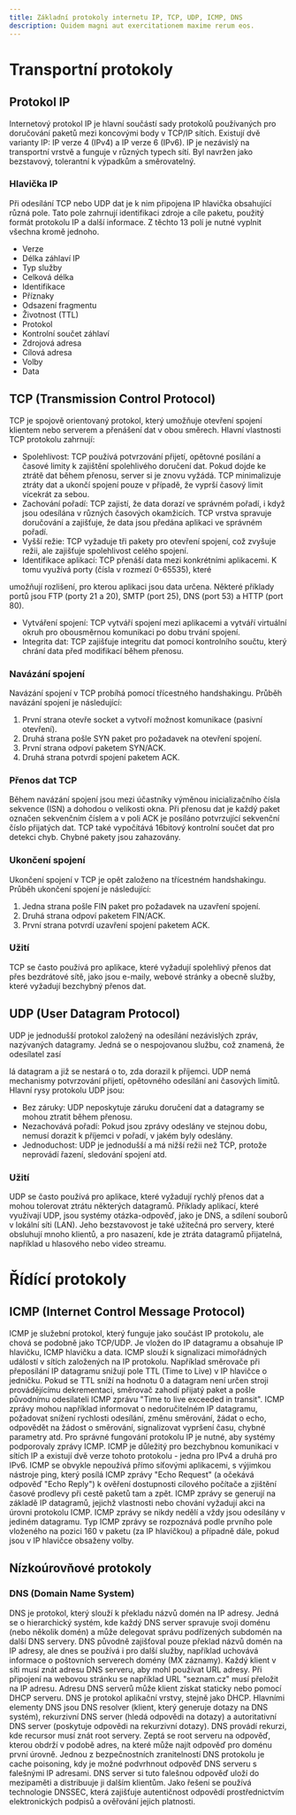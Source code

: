 ```yaml
---
title: Základní protokoly internetu IP, TCP, UDP, ICMP, DNS
description: Quidem magni aut exercitationem maxime rerum eos.
---
```


# Transportní protokoly

## Protokol IP

Internetový protokol IP je hlavní součástí sady protokolů používaných pro doručování paketů mezi koncovými body v TCP/IP sítích. Existují dvě varianty IP: IP verze 4 (IPv4) a IP verze 6 (IPv6). IP je nezávislý na transportní vrstvě a funguje v různých typech sítí. Byl navržen jako bezstavový, tolerantní k výpadkům a směrovatelný.

### Hlavička IP

Při odesílání TCP nebo UDP dat je k nim připojena IP hlavička obsahující různá pole. Tato pole zahrnují identifikaci zdroje a cíle paketu, použitý formát protokolu IP a další informace. Z těchto 13 polí je nutné vyplnit všechna kromě jednoho.

- Verze
- Délka záhlaví IP
- Typ služby
- Celková délka
- Identifikace
- Příznaky
- Odsazení fragmentu
- Životnost (TTL)
- Protokol
- Kontrolní součet záhlaví
- Zdrojová adresa
- Cílová adresa
- Volby
- Data

## TCP (Transmission Control Protocol)

TCP je spojově orientovaný protokol, který umožňuje otevření spojení klientem nebo serverem a přenášení dat v obou směrech. Hlavní vlastnosti TCP protokolu zahrnují:

- Spolehlivost: TCP používá potvrzování přijetí, opětovné posílání a časové limity k zajištění spolehlivého doručení dat. Pokud dojde ke ztrátě dat během přenosu, server si je znovu vyžádá. TCP minimalizuje ztráty dat a ukončí spojení pouze v případě, že vyprší časový limit vícekrát za sebou.
- Zachování pořadí: TCP zajistí, že data dorazí ve správném pořadí, i když jsou odesílána v různých časových okamžicích. TCP vrstva spravuje doručování a zajišťuje, že data jsou předána aplikaci ve správném pořadí.
- Vyšší režie: TCP vyžaduje tři pakety pro otevření spojení, což zvyšuje režii, ale zajišťuje spolehlivost celého spojení.
- Identifikace aplikací: TCP přenáší data mezi konkrétními aplikacemi. K tomu využívá porty (čísla v rozmezí 0-65535), které

umožňují rozlišení, pro kterou aplikaci jsou data určena. Některé příklady portů jsou FTP (porty 21 a 20), SMTP (port 25), DNS (port 53) a HTTP (port 80).

- Vytváření spojení: TCP vytváří spojení mezi aplikacemi a vytváří virtuální okruh pro obousměrnou komunikaci po dobu trvání spojení.
- Integrita dat: TCP zajišťuje integritu dat pomocí kontrolního součtu, který chrání data před modifikací během přenosu.

### Navázání spojení

Navázání spojení v TCP probíhá pomocí třícestného handshakingu. Průběh navázání spojení je následující:

1. První strana otevře socket a vytvoří možnost komunikace (pasivní otevření).
2. Druhá strana pošle SYN paket pro požadavek na otevření spojení.
3. První strana odpoví paketem SYN/ACK.
4. Druhá strana potvrdí spojení paketem ACK.

### Přenos dat TCP

Během navázání spojení jsou mezi účastníky výměnou inicializačního čísla sekvence (ISN) a dohodou o velikosti okna. Při přenosu dat je každý paket označen sekvenčním číslem a v poli ACK je posíláno potvrzující sekvenční číslo přijatých dat. TCP také vypočítává 16bitový kontrolní součet dat pro detekci chyb. Chybné pakety jsou zahazovány.

### Ukončení spojení

Ukončení spojení v TCP je opět založeno na třícestném handshakingu. Průběh ukončení spojení je následující:

1. Jedna strana pošle FIN paket pro požadavek na uzavření spojení.
2. Druhá strana odpoví paketem FIN/ACK.
3. První strana potvrdí uzavření spojení paketem ACK.

### Užití

TCP se často používá pro aplikace, které vyžadují spolehlivý přenos dat přes bezdrátové sítě, jako jsou e-maily, webové stránky a obecně služby, které vyžadují bezchybný přenos dat.

## UDP (User Datagram Protocol)

UDP je jednodušší protokol založený na odesílání nezávislých zpráv, nazývaných datagramy. Jedná se o nespojovanou službu, což znamená, že odesílatel zasí

lá datagram a již se nestará o to, zda dorazil k příjemci. UDP nemá mechanismy potvrzování přijetí, opětovného odesílání ani časových limitů. Hlavní rysy protokolu UDP jsou:

- Bez záruky: UDP neposkytuje záruku doručení dat a datagramy se mohou ztratit během přenosu.
- Nezachovává pořadí: Pokud jsou zprávy odeslány ve stejnou dobu, nemusí dorazit k příjemci v pořadí, v jakém byly odeslány.
- Jednoduchost: UDP je jednodušší a má nižší režii než TCP, protože neprovádí řazení, sledování spojení atd.

### Užití

UDP se často používá pro aplikace, které vyžadují rychlý přenos dat a mohou tolerovat ztrátu některých datagramů. Příklady aplikací, které využívají UDP, jsou systémy otázka-odpověď, jako je DNS, a sdílení souborů v lokální síti (LAN). Jeho bezstavovost je také užitečná pro servery, které obsluhují mnoho klientů, a pro nasazení, kde je ztráta datagramů přijatelná, například u hlasového nebo video streamu.

# Řídící protokoly

## ICMP (Internet Control Message Protocol)

ICMP je služební protokol, který funguje jako součást IP protokolu, ale chová se podobně jako TCP/UDP. Je vložen do IP datagramu a obsahuje IP hlavičku, ICMP hlavičku a data. ICMP slouží k signalizaci mimořádných událostí v sítích založených na IP protokolu. Například směrovače při přeposílání IP datagramu snižují pole TTL (Time to Live) v IP hlavičce o jedničku. Pokud se TTL sníží na hodnotu 0 a datagram není určen stroji provádějícímu dekrementaci, směrovač zahodí přijatý paket a pošle původnímu odesílateli ICMP zprávu "Time to live exceeded in transit". ICMP zprávy mohou například informovat o nedoručitelném IP datagramu, požadovat snížení rychlosti odesílání, změnu směrování, žádat o echo, odpovědět na žádost o směrování, signalizovat vypršení času, chybné parametry atd. Pro správné fungování protokolu IP je nutné, aby systémy podporovaly zprávy ICMP. ICMP je důležitý pro bezchybnou komunikaci v sítích IP a existují dvě verze tohoto protokolu - jedna pro IPv4 a druhá pro IPv6. ICMP se obvykle nepoužívá přímo síťovými aplikacemi, s výjimkou nástroje ping, který posílá ICMP zprávy "Echo Request" (a očekává odpověď "Echo Reply") k ověření dostupnosti cílového počítače a zjištění časové prodlevy při cestě paketů tam a zpět. ICMP zprávy se generují na základě IP datagramů, jejichž vlastnosti nebo chování vyžadují akci na úrovni protokolu ICMP. ICMP zprávy se nikdy nedělí a vždy jsou odesílány v jediném datagramu. Typ ICMP zprávy se rozpoznává podle prvního pole vloženého na pozici 160 v paketu (za IP hlavičkou) a případně dále, pokud jsou v IP hlavičce obsaženy volby.

## Nízkoúrovňové protokoly

### DNS (Domain Name System)

DNS je protokol, který slouží k překladu názvů domén na IP adresy. Jedná se o hierarchický systém, kde každý DNS server spravuje svoji doménu (nebo několik domén) a může delegovat správu podřízených subdomén na další DNS servery. DNS původně zajišťoval pouze překlad názvů domén na IP adresy, ale dnes se používá i pro další služby, například uchovává informace o poštovních serverech domény (MX záznamy). Každý klient v síti musí znát adresu DNS serveru, aby mohl používat URL adresy. Při připojení na webovou stránku se například URL "seznam.cz" musí přeložit na IP adresu. Adresu DNS serverů může klient získat staticky nebo pomocí DHCP serveru. DNS je protokol aplikační vrstvy, stejně jako DHCP. Hlavními elementy DNS jsou DNS resolver (klient, který generuje dotazy na DNS systém), rekurzivní DNS server (hledá odpovědi na dotazy) a autoritativní DNS server (poskytuje odpovědi na rekurzivní dotazy). DNS provádí rekurzi, kde recursor musí znát root servery. Zeptá se root serveru na odpověď, kterou obdrží v podobě adres, na které může najít odpověď pro doménu první úrovně. Jednou z bezpečnostních zranitelností DNS protokolu je cache poisoning, kdy je možné podvrhnout odpověď DNS serveru s falešnými IP adresami. DNS server si tuto falešnou odpověď uloží do mezipaměti a distribuuje ji dalším klientům. Jako řešení se používá technologie DNSSEC, která zajišťuje autentičnost odpovědí prostřednictvím elektronických podpisů a ověřování jejich platnosti.
